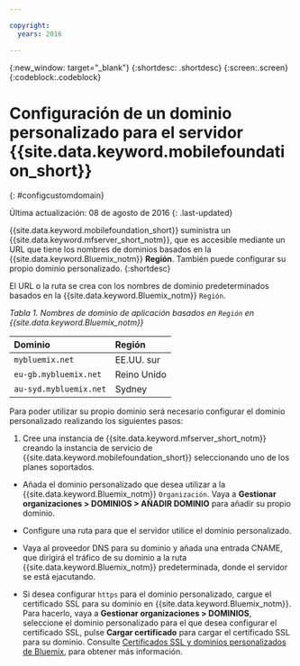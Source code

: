```yaml
---

copyright:
  years: 2016

---
```


{:new_window: target="_blank"}
{:shortdesc: .shortdesc}
{:screen:.screen}
{:codeblock:.codeblock}

# Configuración de un dominio personalizado para el servidor {{site.data.keyword.mobilefoundation_short}}
{: #configcustomdomain}

Última actualización: 08 de agosto de 2016
{: .last-updated}

{{site.data.keyword.mobilefoundation_short}} suministra un {{site.data.keyword.mfserver_short_notm}}, que<!--on {{site.data.keyword.containerlong}} as a container group. The container group will be mapped to--> es accesible mediante un URL que tiene los nombres de dominios basados en la {{site.data.keyword.Bluemix_notm}} **Región**. También puede configurar su propio dominio personalizado.
{:shortdesc}

El <!--container group is created with a--> URL o la ruta se crea con los nombres de dominio predeterminados basados en la {{site.data.keyword.Bluemix_notm}} `Región`.

*Tabla 1. Nombres de dominio de aplicación basados en `Región` en  {{site.data.keyword.Bluemix_notm}}*

  |Dominio |  Región  |    
  |:----- | :----- |    
  |`mybluemix.net` | EE.UU. sur |    
  |`eu-gb.mybluemix.net` | Reino Unido  |
  |`au-syd.mybluemix.net` | Sydney  |      

Para poder utilizar su propio dominio será necesario configurar el dominio personalizado realizando los siguientes pasos:

1.	Cree una instancia de {{site.data.keyword.mfserver_short_notm}} creando la instancia de servicio de {{site.data.keyword.mobilefoundation_short}} seleccionando uno de los planes soportados.

+ Añada el dominio personalizado que desea utilizar a la {{site.data.keyword.Bluemix_notm}} `Organización`. Vaya a **Gestionar organizaciones > DOMINIOS > AÑADIR DOMINIO** para añadir su propio dominio.

+ Configure una ruta para que el <!--container group--> servidor utilice el dominio personalizado.

+ Vaya al proveedor DNS para su dominio y añada una entrada CNAME, que dirigirá el tráfico de su dominio a la ruta {{site.data.keyword.Bluemix_notm}} predeterminada, donde <!--container group--> el servidor se está ejacutando.

+ Si desea configurar `https` para el dominio personalizado, cargue el certificado SSL para su dominio en {{site.data.keyword.Bluemix_notm}}. Para hacerlo, vaya a **Gestionar organizaciones > DOMINIOS**, seleccione el dominio personalizado para el que desea configurar el certificado SSL, pulse **Cargar certificado** para cargar el certificado SSL para su dominio. Consulte [Certificados SSL y dominios personalizados de Bluemix](https://developer.ibm.com/bluemix/2014/09/28/ssl-certificates-bluemix-custom-domains/), para obtener más información.
